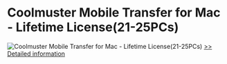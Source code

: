 # Coolmuster Mobile Transfer for Mac - Lifetime License(21-25PCs)
![Coolmuster Mobile Transfer for Mac - Lifetime License(21-25PCs)](https://mycommerce.akamaized.net/api/pimages/P300924905/BIG/300924905.PNG)
[>> Detailed information](https://secure.shareit.com/shareit/product.html?productid=300924905&affiliateid=200057808)